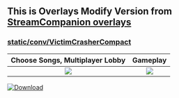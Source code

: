 ## This is Overlays Modify Version from [StreamCompanion overlays](https://github.com/Piotrekol/StreamCompanion-overlays)

### [static/conv/VictimCrasherCompact](./static/conv/VictimCrasherCompact/)
| Choose Songs, Multiplayer Lobby | Gameplay |
| :---: | :---: |
| ![](https://github.com/Faelayis/StreamCompanion-Overlays/assets/48393914/e47a5e8c-7ac9-4d28-89eb-249cdd24230f) | ![](https://github.com/Faelayis/StreamCompanion-Overlays/assets/48393914/48b5d02f-25f6-4efb-8fec-6c4dd7a6ddd9) |

[![Download](https://img.shields.io/badge/Download--brightgreen)](https://minhaskamal.github.io/DownGit/#/home?url=https://github.com/Faelayis/StreamCompanion-Overlays/tree/main/static/conv/VictimCrasherCompact)
